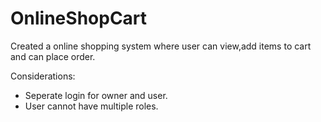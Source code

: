 # OnlineShopCart

Created a online shopping system where user can view,add items to cart and can place order.

Considerations:
- Seperate login for owner and user.
- User cannot have multiple roles.
